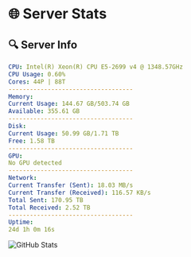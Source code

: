 # 🌐 Server Stats
## 🔍 Server Info
```yaml
CPU: Intel(R) Xeon(R) CPU E5-2699 v4 @ 1348.57GHz
CPU Usage: 0.60%
Cores: 44P | 88T
-----------------------------------
Memory:
Current Usage: 144.67 GB/503.74 GB
Available: 355.61 GB
-----------------------------------
Disk:
Current Usage: 50.99 GB/1.71 TB
Free: 1.58 TB
-----------------------------------
GPU:
No GPU detected
-----------------------------------
Network:
Current Transfer (Sent): 18.03 MB/s
Current Transfer (Received): 116.57 KB/s
Total Sent: 170.95 TB
Total Received: 2.52 TB
-----------------------------------
Uptime:
24d 1h 0m 16s
```
![GitHub Stats](https://img.shields.io/badge/Updated-2025-03-03_23:43:34-blue)